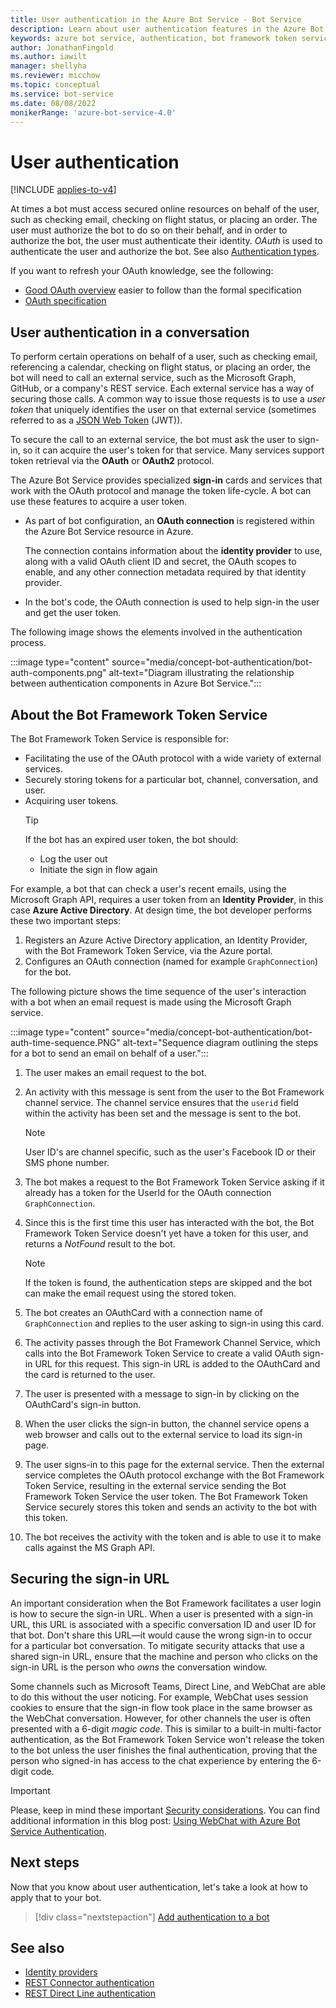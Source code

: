 ```yaml
---
title: User authentication in the Azure Bot Service - Bot Service
description: Learn about user authentication features in the Azure Bot Service. See how bots use OAuth connections to sign in users and access secured online resources.
keywords: azure bot service, authentication, bot framework token service
author: JonathanFingold
ms.author: iawilt
manager: shellyha
ms.reviewer: micchow
ms.topic: conceptual
ms.service: bot-service
ms.date: 08/08/2022
monikerRange: 'azure-bot-service-4.0'
---
```


# User authentication

[!INCLUDE [applies-to-v4](../includes/applies-to-v4-current.md)]

At times a bot must access secured online resources on behalf of the user, such as checking email, checking on flight status, or placing an order. The user must authorize the bot to do so on their behalf, and in order to authorize the bot, the user must authenticate their identity. _OAuth_ is used to authenticate the user and authorize the bot. See also [Authentication types](bot-builder-concept-authentication-types.md).

If you want to refresh your OAuth knowledge, see the following:

- [Good OAuth overview](https://aaronparecki.com/oauth-2-simplified/) easier to follow than the formal specification
- [OAuth specification](https://oauth.net/2/)

## User authentication in a conversation

To perform certain operations on behalf of a user, such as checking email, referencing a calendar, checking on flight status, or placing an order, the bot will need to call an external service, such as the Microsoft Graph, GitHub, or a company's REST service.
Each external service has a way of securing those calls. A common way to issue those requests is to use a _user token_ that uniquely identifies the user on that external service (sometimes referred to as a [JSON Web Token](https://jwt.io/introduction/) (JWT)).

To secure the call to an external service, the bot must ask the user to sign-in, so it can acquire the user's token for that service.
Many services support token retrieval via the **OAuth** or **OAuth2** protocol.

The Azure Bot Service provides specialized **sign-in** cards and services that work with the OAuth protocol and manage the token life-cycle. A bot can use these features to acquire a user token.

- As part of bot configuration, an **OAuth connection** is registered within the Azure Bot Service resource in Azure.

    The connection contains information about the **identity provider** to use, along with a valid OAuth client ID and secret, the OAuth scopes to enable, and any other connection metadata required by that identity provider.

- In the bot's code, the OAuth connection is used to help sign-in the user and get the user token.

The following image shows the elements involved in the authentication process.

:::image type="content" source="media/concept-bot-authentication/bot-auth-components.png" alt-text="Diagram illustrating the relationship between authentication components in Azure Bot Service.":::

## About the Bot Framework Token Service

The Bot Framework Token Service is responsible for:

- Facilitating the use of the OAuth protocol with a wide variety of external services.
- Securely storing tokens for a particular bot, channel, conversation, and user.
- Acquiring user tokens.
  > [!TIP]
  > If the bot has an expired user token, the bot should:
  >
  > - Log the user out
  > - Initiate the sign in flow again

For example, a bot that can check a user's recent emails, using the Microsoft Graph API, requires a user token from an **Identity Provider**, in this case **Azure Active Directory**. At design time, the bot developer performs these two important steps:

1. Registers an Azure Active Directory application, an Identity Provider, with the Bot Framework Token Service, via the Azure portal.
1. Configures an OAuth connection (named for example `GraphConnection`) for the bot.

The following picture shows the time sequence of the user's interaction with a bot when an email request is made using the Microsoft Graph service.

:::image type="content" source="media/concept-bot-authentication/bot-auth-time-sequence.PNG" alt-text="Sequence diagram outlining the steps for a bot to send an email on behalf of a user.":::

1. The user makes an email request to the bot.
1. An activity with this message is sent from the user to the Bot Framework channel service. The channel service ensures that the `userid` field within the activity has been set and the message is sent to the bot.

    > [!NOTE]
    > User ID's are channel specific, such as the user's Facebook ID or their SMS phone number.

1. The bot makes a request to the Bot Framework Token Service asking if it already has a token for the UserId for the OAuth connection `GraphConnection`.
1. Since this is the first time this user has interacted with the bot, the Bot Framework Token Service doesn't yet have a token for this user, and returns a _NotFound_ result to the bot.

    > [!NOTE]
    > If the token is found, the authentication steps are skipped and the bot can make the email request using the stored token.

1. The bot creates an OAuthCard with a connection name of `GraphConnection` and replies to the user asking to sign-in using this card.
1. The activity passes through the Bot Framework Channel Service, which calls into the Bot Framework Token Service to create a valid OAuth sign-in URL for this request. This sign-in URL is added to the OAuthCard and the card is returned to the user.
1. The user is presented with a message to sign-in by clicking on the OAuthCard's sign-in button.
1. When the user clicks the sign-in button, the channel service opens a web browser and calls out to the external service to load its sign-in page.
1. The user signs-in to this page for the external service. Then the external service completes the OAuth protocol exchange with the Bot Framework Token Service, resulting in the external service sending the Bot Framework Token Service the user token. The Bot Framework Token Service securely stores this token and sends an activity to the bot with this token.
1. The bot receives the activity with the token and is able to use it to make calls against the MS Graph API.

## Securing the sign-in URL

An important consideration when the Bot Framework facilitates a user login is how to secure the sign-in URL. When a user is presented with a sign-in URL, this URL is associated with a specific conversation ID and user ID for that bot. Don't share this URL&mdash;it would cause the wrong sign-in to occur for a particular bot conversation. To mitigate security attacks that use a shared sign-in URL, ensure that the machine and person who clicks on the sign-in URL is the person who _owns_ the conversation window.

Some channels such as Microsoft Teams, Direct Line, and WebChat are able to do this without the user noticing. For example, WebChat uses session cookies to ensure that the sign-in flow took place in the same browser as the WebChat conversation. However, for other channels the user is often presented with a 6-digit _magic code_. This is similar to a built-in multi-factor authentication, as the Bot Framework Token Service won't release the token to the bot unless the user finishes the final authentication, proving that the person who signed-in has access to the chat experience by entering the 6-digit code.

> [!IMPORTANT]
> Please, keep in mind these important [Security considerations](~/rest-api/bot-framework-rest-direct-line-3-0-authentication.md#security-considerations).
> You can find additional information in this blog post: [Using WebChat with Azure Bot Service Authentication](https://blog.botframework.com/2018/09/01/using-webchat-with-azure-bot-services-authentication/).

## Next steps

Now that you know about user authentication, let's take a look at how to apply that to your bot.

> [!div class="nextstepaction"]
> [Add authentication to a bot](bot-builder-authentication.md)

## See also

- [Identity providers](bot-builder-concept-identity-providers.md)
- [REST Connector authentication](/azure/bot-service/rest-api/bot-framework-rest-connector-authentication?view=azure-bot-service-4.0&preserve-view=true)
- [REST Direct Line authentication](/azure/bot-service/rest-api/bot-framework-rest-direct-line-3-0-authentication?view=azure-bot-service-4.0&preserve-view=true)
